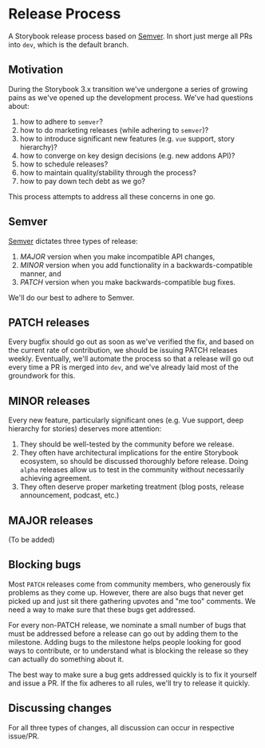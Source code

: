 # Release Process

A Storybook release process based on [Semver](http://semver.org/). In short just merge all PRs into `dev`, which is the default branch.

## Motivation

During the Storybook 3.x transition we've undergone a series of growing pains as we've opened up the development process. We've had questions about:

1. how to adhere to `semver`?
2. how to do marketing releases (while adhering to `semver`)?
3. how to introduce significant new features (e.g. `vue` support, story hierarchy)?
4. how to converge on key design decisions (e.g. new addons API)?
5. how to schedule releases?
6. how to maintain quality/stability through the process?
7. how to pay down tech debt as we go?

This process attempts to address all these concerns in one go.

## Semver

[Semver](http://semver.org/) dictates three types of release:

1. *MAJOR* version when you make incompatible API changes,
2. *MINOR* version when you add functionality in a backwards-compatible manner, and
3. *PATCH* version when you make backwards-compatible bug fixes.

We'll do our best to adhere to Semver.

## PATCH releases

Every bugfix should go out as soon as we've verified the fix, and based on the
current rate of contribution, we should be issuing PATCH releases weekly.
Eventually, we'll automate the process so that a release will go out every time a PR is
merged into `dev`, and we've already laid most of the groundwork for this.

## MINOR releases

Every new feature, particularly significant ones (e.g. Vue support, deep
hierarchy for stories) deserves more attention:

1. They should be well-tested by the community before we release.
2. They often have architectural implications for the entire Storybook ecosystem, so should be discussed thoroughly before release. Doing `alpha` releases allow us to test in the community without necessarily achieving agreement.
3. They often deserve proper marketing treatment (blog posts, release announcement, podcast, etc.)

## MAJOR releases

(To be added)

## Blocking bugs

Most `PATCH` releases come from community members, who generously fix problems as
they come up. However, there are also bugs that never get picked up and just sit
there gathering upvotes and "me too" comments. We need a way to make sure that
these bugs get addressed.

For every non-PATCH release, we nominate a small number of bugs that must be addressed before a release can go out by adding them to the milestone.
Adding bugs to the milestone helps people looking for good ways to contribute, or to understand what is blocking the release so they can actually do something
about it.

The best way to make sure a bug gets addressed quickly is to fix it yourself and issue a PR. If the fix adheres to all rules, we'll try to release it quickly.

## Discussing changes

For all three types of changes, all discussion can occur in respective issue/PR.
